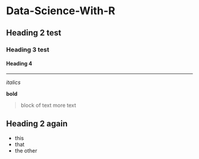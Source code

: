 # Data-Science-With-R

## Heading 2 test

### Heading 3 test

#### Heading 4

---

*italics*

**bold**

> block of text
> more text

## Heading 2 again

- this
- that
- the other
